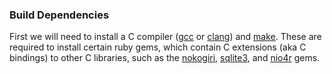 ### Build Dependencies

First we will need to install a C compiler ([gcc] or [clang]) and
[make][automake]. These are required to install certain ruby gems, which
contain C extensions (aka C bindings) to other C libraries, such as the
[nokogiri], [sqlite3], and [nio4r] gems.

[gcc]: https://gcc.gnu.org/
[clang]: https://clang.llvm.org/
[automake]: https://www.gnu.org/software/automake/
[nokogiri]: https://github.com/sparklemotion/nokogiri#readme
[sqlite3]: https://github.com/sparklemotion/sqlite3-ruby#readme
[nio4r]: https://github.com/socketry/nio4r#readme
